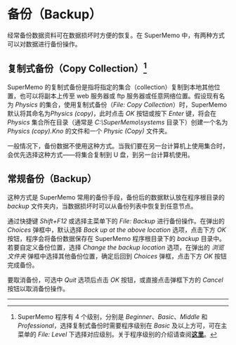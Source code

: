 # 备份（Backup）

经常备份数据资料可在数据损坏时方便的恢复。在 SuperMemo 中，有两种方式可以对数据进行备份操作。

## 复制式备份（Copy Collection）[^1]

SuperMemo 的复制式备份是指将指定的集合（collection）复制到本地其他位置，也可以将副本上传至 web 服务器或 ftp 服务器或任意网络位置。假设现有名为 *Physics* 的集合，使用复制式备份（*File: Copy Collection*）时，SuperMemo 默认将其命名为*Physics (copy)*，此时点击 *OK* 按钮或按下 *Enter* 键，将会在 *Physics* 集合所在目录（通常是 *C:\SuperMemo\systems* 目录下）创建一个名为 *Physics (copy).Kno* 的文件和一个 *Physic (Copy)* 文件夹。

一般情况下，备份数据不使用这种方式。当我们要在另一台计算机上使用集合时，会优先选择这种方式——将集合复制到 U 盘，到另一台计算机使用。

## 常规备份（Backup）

这种方式是 SuperMemo 常用的备份手段，备份后的数据默认放在程序根目录的 *backup* 文件夹内，当数据损坏时可以从备份列表中恢复到任意节点。

通过快捷键 *Shift+F12* 或选择主菜单下的 *File: Backup* 进行备份操作。在弹出的 *Choices* 弹框中，默认选择 *Back up at the above location* 选项，点击下方 *OK* 按钮，程序会将备份数据保存在 SuperMemo 程序根目录下的 *backup* 目录中。若要自定义备份位置，选择 *Change the backup location* 选项，在弹出的 *浏览文件夹* 弹框中选择其他备份位置，确定后回到 *Choices* 弹框，点击下方 *OK* 按钮完成备份。

要取消备份，可选中 *Quit* 选项后点击 *OK* 按钮，或直接点击弹框下方的 *Cancel* 按钮以取消备份操作。

----

[^1]: SuperMemo 程序有 4 个级别，分别是 *Beginner*、*Basic*、*Middle* 和 *Professional*，选择复制式备份时需要程序级别在 *Basic* 及以上方可，可在主菜单的 *File: Level* 下选择对应级别。关于程序级别的介绍请查阅[**这里**](/basic/level.html)。
